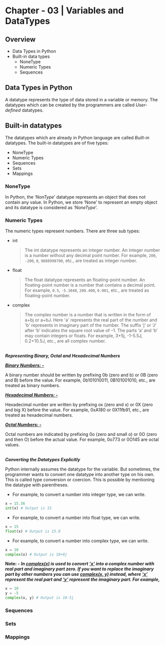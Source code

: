 # Chapter - 03 | Variables and DataTypes
## Overview

- Data Types in Python 
- Built-in data types 
    - NoneType 
    - Numeric Types 
    - Sequences 

## Data Types in Python 

A datatype represents the type of data stored in a variable or memory. The datatypes which can be created by the programmers are called *User-defined* datatypes. 

## Built-in datatypes 

The datatypes which are already in Python language are called *Built-in* datatypes. The built-in datatypes are of five types:

- NoneType 
- Numeric Types 
- Sequences 
- Sets 
- Mappings

### NoneType 

In Python, the ‘*NonType*’ datatype represents an object that does not contain any value. In Python, we store ‘None’ to represent an empty object and its datatype is considered as ‘*NoneType*’. 

### Numeric Types 

The numeric types represent numbers. There are three sub types: 

- int

    > The int datatype represents an integer number. An integer number is a number without any decimal point number. For example, `200`, `-200`, `0`, `9888998700`, etc., are treated as integer number.

- float

  > The float datatype represents an floating-point number. An floating-point number is a number that contains a decimal point. For example, `0.5`, `-5.3040`, `200.400`, `0.001`, etc., are treated as floating-point number.

- complex 
    > The complex number is a number that is written in the form of a+bj or a+bJ. Here 'a' represents the real part of the number and 'b' represents in imaginary part of the number. The suffix ‘j’ or ‘J’ after ‘b’ indicates the square root value of –1. The parts ‘a’ and ‘b’ may contain integers or floats. For example, 3+5j, -1-5.5J, 0.2+10.5J, etc., are all complex number.

&nbsp;&nbsp;&nbsp;&nbsp;&nbsp;&nbsp;&nbsp;&nbsp;&nbsp;&nbsp;&nbsp;&nbsp;&nbsp;&nbsp;&nbsp;&nbsp;&nbsp;&nbsp;&nbsp;&nbsp;&nbsp;&nbsp;&nbsp;&nbsp;&nbsp;&nbsp;&nbsp;&nbsp;&nbsp;&nbsp;&nbsp;&nbsp;&nbsp;&nbsp;&nbsp;&nbsp;&nbsp;&nbsp;&nbsp;&nbsp;&nbsp;&nbsp;&nbsp;&nbsp;&nbsp;&nbsp;&nbsp;&nbsp;&nbsp;&nbsp;&nbsp;&nbsp;&nbsp;&nbsp;&nbsp;&nbsp;&nbsp;&nbsp;&nbsp;&nbsp;&nbsp;&nbsp;&nbsp;&nbsp;&nbsp;&nbsp;&nbsp;&nbsp;&nbsp;&nbsp;&nbsp;&nbsp;&nbsp;&nbsp;&nbsp;&nbsp;&nbsp;&nbsp;&nbsp;&nbsp;&nbsp;&nbsp;&nbsp;&nbsp;&nbsp;&nbsp;&nbsp;&nbsp;&nbsp;&nbsp;&nbsp;&nbsp;&nbsp;&nbsp;&nbsp;&nbsp;&nbsp;&nbsp;&nbsp;&nbsp;&nbsp;&nbsp;&nbsp;&nbsp;&nbsp;&nbsp;&nbsp;&nbsp;&nbsp;&nbsp;&nbsp;&nbsp;&nbsp;&nbsp;&nbsp;&nbsp;&nbsp;&nbsp;&nbsp;&nbsp;&nbsp;&nbsp;&nbsp;&nbsp;&nbsp;&nbsp;***Representing Binary, Octal and Hexadecimal Numbers***

<ins>***Binary Numbers: -***</ins>

A binary number should be written by prefixing 0b (zero and b) or 0B (zero and B) before the value. For example, 0b101010011, 0B101001010, etc., are treated as binary numbers. 

<ins>***Hexadecimal Numbers: -***</ins>

Hexadecimal number are written by prefixing ox (zero and x) or 0X (zero and big X) before the value. For example, 0xA180 or 0X11fb91, etc., are treated as hexadecimal numbers. 

<ins>***Octal Numbers: -***</ins>

Octal numbers are indicated by prefixing 0o (zero and small o) or 0O (zero and then O) before the actual value. For example, 0o773 or 0O145 are octal values. 

&nbsp;&nbsp;&nbsp;&nbsp;&nbsp;&nbsp;&nbsp;&nbsp;&nbsp;&nbsp;&nbsp;&nbsp;&nbsp;&nbsp;&nbsp;&nbsp;&nbsp;&nbsp;&nbsp;&nbsp;&nbsp;&nbsp;&nbsp;&nbsp;&nbsp;&nbsp;&nbsp;&nbsp;&nbsp;&nbsp;&nbsp;&nbsp;&nbsp;&nbsp;&nbsp;&nbsp;&nbsp;&nbsp;&nbsp;&nbsp;&nbsp;&nbsp;&nbsp;&nbsp;&nbsp;&nbsp;&nbsp;&nbsp;&nbsp;&nbsp;&nbsp;&nbsp;&nbsp;&nbsp;&nbsp;&nbsp;&nbsp;&nbsp;&nbsp;&nbsp;&nbsp;&nbsp;&nbsp;&nbsp;&nbsp;&nbsp;&nbsp;&nbsp;&nbsp;&nbsp;&nbsp;&nbsp;&nbsp;&nbsp;&nbsp;&nbsp;&nbsp;&nbsp;&nbsp;&nbsp;&nbsp;&nbsp;&nbsp;&nbsp;&nbsp;&nbsp;&nbsp;&nbsp;&nbsp;&nbsp;&nbsp;&nbsp;&nbsp;&nbsp;&nbsp;&nbsp;&nbsp;&nbsp;&nbsp;&nbsp;&nbsp;&nbsp;&nbsp;&nbsp;&nbsp;&nbsp;&nbsp;&nbsp;&nbsp;&nbsp;&nbsp;&nbsp;&nbsp;&nbsp;&nbsp;&nbsp;&nbsp;&nbsp;&nbsp;&nbsp;&nbsp;&nbsp;&nbsp;&nbsp;&nbsp;&nbsp;***Converting the Datatypes Explicitly***

Python internally assumes the datatype for the variable. But sometimes, the programmer wants to convert one datatype into another type on his own. This is called type conversion or coercion. This is possible by mentioning the datatype with parentheses.

- For example, to convert a number into integer type, we can write.

```python
x = 15.56
int(x) # Output is 15
```

- For example, to convert a number into float type, we can write.

```python
x = 15
float(x) # Output is 15.0
```

- For example, to convert a number into complex type, we can write.

```python
x = 10
complex(x) # Output is 10+0j
```

**Note: -** ***In <ins>complex(x)</ins> is used to convert <ins>‘x’</ins> into a complex number with real part
and imaginary part zero. If you want to replace the imaginary part by other
numbers you can use <ins>complex(x, y)</ins> instead, where <ins>‘x’</ins> represent the real part and <ins>‘y’</ins>
represent the imaginary part. For example,***

```python
x = 10
y = -5
complex(x, y) # Output is 10-5j
```

### Sequences 

### Sets 

### Mappings 

